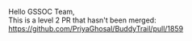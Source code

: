 Hello GSSOC Team,<br>
This is a level 2 PR that hasn't been merged: https://github.com/PriyaGhosal/BuddyTrail/pull/1859
